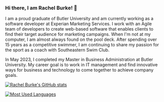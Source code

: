 ### Hi there, I am Rachel Burke! 👋

I am a proud graduate of Butler University and am currently working as a software developer at Experian Marketing Services. I work with an Agile team of developers to create web-based software that enables clients to find their target audience for marketing campaigns. When I'm not at my computer, I am almost always found on the pool deck. After spending over 15 years as a competitive swimmer, I am continuing to share my passion for the sport as a coach with Southeastern Swim Club.

In May 2023, I completed my Master in Business Administration at Butler University. My career goal is to work in IT management and find innovative ways for business and technology to come together to achieve company goals.

[![Rachel Burke's GitHub stats](https://github-readme-stats.vercel.app/api?username=RachelBurke&count_private=true&show_icons=true&theme=transparent)]([https://github.com/RachelBurke](https://github.com/anuraghazra/github-readme-stats))

[![Most Used Languages](https://github-readme-stats.vercel.app/api/top-langs/?username=RachelBurke&langs_count=5&theme=transparent)]([https://github.com/RachelBurke](https://github.com/anuraghazra/github-readme-stats))

<!--
**RachelBurke/RachelBurke** is a ✨ _special_ ✨ repository because its `README.md` (this file) appears on your GitHub profile.

Here are some ideas to get you started:

- 🔭 I’m currently working on ...
- 🌱 I’m currently learning ...
- 👯 I’m looking to collaborate on ...
- 🤔 I’m looking for help with ...
- 💬 Ask me about ...
- 📫 How to reach me: ...
- 😄 Pronouns: ...
- ⚡ Fun fact: ...
-->
